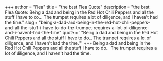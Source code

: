 +++
author = "Flea"
title = "the best Flea Quote"
description = "the best Flea Quote: Being a dad and being in the Red Hot Chili Peppers and all the stuff I have to do... The trumpet requires a lot of diligence, and I haven't had the time."
slug = "being-a-dad-and-being-in-the-red-hot-chili-peppers-and-all-the-stuff-i-have-to-do-the-trumpet-requires-a-lot-of-diligence-and-i-havent-had-the-time"
quote = '''Being a dad and being in the Red Hot Chili Peppers and all the stuff I have to do... The trumpet requires a lot of diligence, and I haven't had the time.'''
+++
Being a dad and being in the Red Hot Chili Peppers and all the stuff I have to do... The trumpet requires a lot of diligence, and I haven't had the time.

